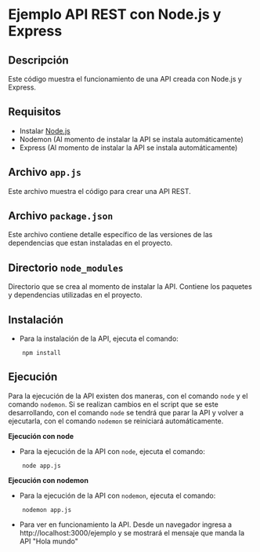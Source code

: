 # Ejemplo API REST con Node.js y Express

## Descripción

Este código muestra el funcionamiento de una API creada con Node.js y Express.

## Requisitos

* Instalar [Node.js](https://nodejs.org/es/)
* Nodemon (Al momento de instalar la API se instala automáticamente)
* Express (Al momento de instalar la API se instala automáticamente)

## Archivo `app.js`

Este archivo muestra el código para crear una API REST.

## Archivo `package.json`

Este archivo contiene detalle específico de las versiones de las dependencias que estan instaladas en el proyecto.

## Directorio `node_modules`

Directorio que se crea al momento de instalar la API. Contiene los paquetes y dependencias utilizadas en el proyecto.

## Instalación

* Para la instalación de la API, ejecuta el comando: 
```objc
	npm install 
```

## Ejecución

Para la ejecución de la API existen dos maneras, con el comando `node` y el comando `nodemon`. Si se realizan cambios en el script que se este desarrollando, con el comando `node` se tendrá que parar la API y volver a ejecutarla, con el comando `nodemon` se reiniciará automáticamente.

**Ejecución con node**

* Para la ejecución de la API con `node`, ejecuta el comando:
```objc
	node app.js 
```

**Ejecución con nodemon**

* Para la ejecución de la API con `nodemon`, ejecuta el comando:
```objc
	nodemon app.js 
```

* Para ver en funcionamiento la API. Desde un navegador ingresa a http://localhost:3000/ejemplo y se mostrará el mensaje que manda la API "Hola mundo"


